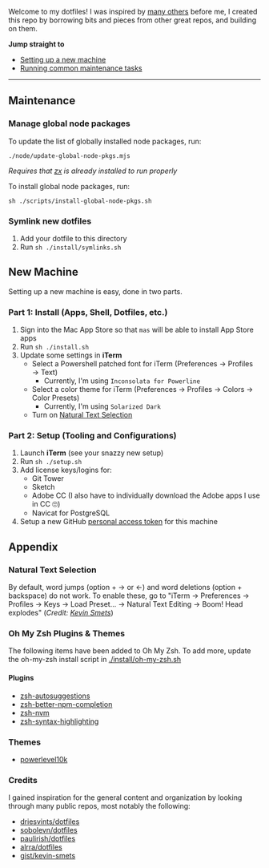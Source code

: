 Welcome to my dotfiles! I was inspired by [many others](#credits) before me, I created this repo by borrowing bits and pieces from other great repos, and building on them.

**Jump straight to**

- [Setting up a new machine](#new-machine)
- [Running common maintenance tasks](#maintenance)

---

## Maintenance

### Manage global node packages

To update the list of globally installed node packages, run:

`./node/update-global-node-pkgs.mjs`

_Requires that [zx](https://www.npmjs.com/package/zx) is already installed to run properly_

To install global node packages, run:

`sh ./scripts/install-global-node-pkgs.sh`

### Symlink new dotfiles

1. Add your dotfile to this directory
2. Run `sh ./install/symlinks.sh`

## New Machine

Setting up a new machine is easy, done in two parts.

### Part 1: Install (Apps, Shell, Dotfiles, etc.)

1. Sign into the Mac App Store so that `mas` will be able to install App Store apps
2. Run `sh ./install.sh`
3. Update some settings in **iTerm**
   - Select a Powershell patched font for iTerm (Preferences → Profiles → Text)
     - Currently, I'm using `Inconsolata for Powerline`
   - Select a color theme for iTerm (Preferences → Profiles → Colors → Color Presets)
     - Currently, I'm using `Solarized Dark`
   - Turn on [Natural Text Selection](#natural-text-selection)

### Part 2: Setup (Tooling and Configurations)

1. Launch **iTerm** (see your snazzy new setup)
2. Run `sh ./setup.sh`
3. Add license keys/logins for:
   - Git Tower
   - Sketch
   - Adobe CC (I also have to individually download the Adobe apps I use in CC 🙄)
   - Navicat for PostgreSQL
4. Setup a new GitHub [personal access token](https://github.com/settings/tokens) for this machine

## Appendix

### Natural Text Selection

By default, word jumps (option + → or ←) and word deletions (option + backspace) do not work. To enable these, go to "iTerm → Preferences → Profiles → Keys → Load Preset... → Natural Text Editing → Boom! Head explodes" (_Credit: [Kevin Smets](https://gist.github.com/kevin-smets/8568070)_)

### Oh My Zsh Plugins & Themes

The following items have been added to Oh My Zsh.
To add more, update the oh-my-zsh install script in [./install/oh-my-zsh.sh](./install/oh-my-zsh.sh)

#### Plugins

- [zsh-autosuggestions](https://github.com/zsh-users/zsh-autosuggestions)
- [zsh-better-npm-completion](https://github.com/lukechilds/zsh-better-npm-completion)
- [zsh-nvm](https://github.com/lukechilds/zsh-nvm)
- [zsh-syntax-highlighting](https://github.com/zsh-users/zsh-syntax-highlighting)

### Themes

- [powerlevel10k](https://github.com/romkatv/powerlevel10k)

### Credits

I gained inspiration for the general content and organization by looking through many public repos, most notably the following:

- [driesvints/dotfiles](https://github.com/driesvints/dotfiles)
- [sobolevn/dotfiles](https://github.com/sobolevn/dotfiles)
- [paulirish/dotfiles](https://github.com/paulirish/dotfiles)
- [alrra/dotfiles](https://github.com/alrra/dotfiles)
- [gist/kevin-smets](https://gist.github.com/kevin-smets/8568070)
